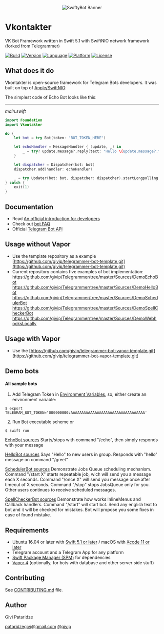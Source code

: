 <p align="center"><img src="https://gp-apps.com/github/telegrammer_logo.png" alt="SwiftyBot Banner"></p>

# Vkontakter
VK Bot Framework written in Swift 5.1 with SwiftNIO network framework (forked from Telegrammer)

[![Build](https://circleci.com/gh/givip/Telegrammer/tree/master.svg?style=shield&circle-token=04a84114573c1c6b3039ef82b88e54f1f6b8c512)](https://circleci.com/gh/givip/Telegrammer)
[![Version](https://img.shields.io/badge/version-1.0.0-blue.svg)](https://github.com/givip/Telegrammer/releases)
[![Language](https://img.shields.io/badge/language-Swift%205.1-orange.svg)](https://swift.org/download/)
[![Platform](https://img.shields.io/badge/platform-Linux%20/%20macOS-ffc713.svg)](https://swift.org/download/)
[![License](https://img.shields.io/badge/license-MIT-lightgrey.svg)](https://github.com/givip/Telegrammer/blob/master/LICENSE)


What does it do
---------------

Vkontakter is open-source framework for Telegram Bots developers.
It was built on top of [Apple/SwiftNIO](https://github.com/apple/swift-nio)

The simplest code of Echo Bot looks like this:

-------------
_main.swift_
```swift
import Foundation
import Vkontakter

do {
    let bot = try Bot(token: "BOT_TOKEN_HERE")

    let echoHandler = MessageHandler { (update, _) in
        _ = try? update.message?.reply(text: "Hello \(update.message?.from?.firstName ?? "anonymous")", from: bot)
    }

    let dispatcher = Dispatcher(bot: bot)
    dispatcher.add(handler: echoHandler)

    _ = try Updater(bot: bot, dispatcher: dispatcher).startLongpolling().wait()
} catch {
    exit(1)
}
```

Documentation
---------------

- Read [An official introduction for developers](https://core.telegram.org/bots) 
- Check out [bot FAQ](https://core.telegram.org/bots/faq)
- Official [Telegram Bot API](https://core.telegram.org/bots/api)


Usage without Vapor
---------------

- Use the template repository as a example [https://github.com/givip/telegrammer-bot-template.git](https://github.com/givip/telegrammer-bot-template.git)
- Current repository contains five examples of bot implementation:
https://github.com/givip/Telegrammer/tree/master/Sources/DemoEchoBot
https://github.com/givip/Telegrammer/tree/master/Sources/DemoHelloBot
https://github.com/givip/Telegrammer/tree/master/Sources/DemoSchedulerBot
https://github.com/givip/Telegrammer/tree/master/Sources/DemoSpellCheckerBot
https://github.com/givip/Telegrammer/tree/master/Sources/DemoWebhooksLocally

Usage with Vapor
---------------

- Use the  [https://github.com/givip/telegrammer-bot-vapor-template.git](https://github.com/givip/telegrammer-bot-vapor-template.git)

Demo bots
---------------

#### All sample bots
1. Add Telegram Token in [Environment Variables](http://nshipster.com/launch-arguments-and-environment-variables/), so, either create an environment variable:
```
$ export TELEGRAM_BOT_TOKEN='000000000:AAAAAAAAAAAAAAAAAAAAAAAAAAAAAAAAAA'
```
2. Run Bot executable scheme or
```
$ swift run
```


[EchoBot sources](https://github.com/givip/Telegrammer/tree/master/Sources/EchoBot)
Starts/stops with command "/echo", then simply responds with your message

[HelloBot sources](https://github.com/givip/Telegrammer/tree/master/Sources/HelloBot)
Says "Hello" to new users in group. Responds with "hello" message on command "/greet"

[SchedulerBot sources](https://github.com/givip/Telegrammer/tree/master/Sources/SchedulerBot)
Demonstrate Jobs Queue scheduling mechanism. 
Command "/start X" starts repeatable job, wich will send you a message each X seconds.
Command "/once X" will send you message once after timeout of X seconds.
Command "/stop" stops JobsQueue only for you. Other users continues to receive scheduled messages.

[SpellCheckerBot sources](https://github.com/givip/Telegrammer/tree/master/Sources/SpellCheckerBot)
Demonstrate how works InlineMenus and Callback handlers.
Command "/start" will start bot.
Send any english text to bot and it will be checked for mistakes. Bot will propose you some fixes in case of found mistake.

Requirements
---------------

- Ubuntu 16.04 or later with [Swift 5.1 or later](https://swift.org/getting-started/) / macOS with [Xcode 11 or later](https://swift.org/download/)
- Telegram account and a Telegram App for any platform
- [Swift Package Manager (SPM)](https://github.com/apple/swift-package-manager/blob/master/Documentation/Usage.md) for dependencies 
- [Vapor 4](https://vapor.codes) (optionally, for bots with database and other server side stuff)

Contributing
---------------

See [CONTRIBUTING.md](CONTRIBUTING.md) file.

Author
---------------

Givi Pataridze

[pataridzegivi@gmail.com](mailto:pataridzegivi@gmail.com)
[@givip](tg://user?id=53581534)
